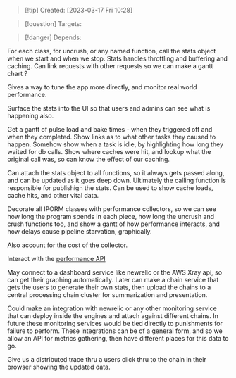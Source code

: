 
>[!tip] Created: [2023-03-17 Fri 10:28]

>[!question] Targets: 

>[!danger] Depends: 

For each class, for uncrush, or any named function, call the stats object when we start and when we stop.
Stats handles throttling and buffering and caching.
Can link requests with other requests so we can make a gantt chart ?

Gives a way to tune the app more directly, and monitor real world performance.

Surface the stats into the UI so that users and admins can see what is happening also.

Get a gantt of pulse load and bake times - when they triggered off and when they completed.
Show links as to what other tasks they caused to happen.
Somehow show when a task is idle, by highlighting how long they waited for db calls.
Show where caches were hit, and lookup what the original call was, so can know the effect of our caching.

Can attach the stats object to all functions, so it always gets passed along, and can be updated as it goes deep down.
Ultimately the calling function is responsible for publishign the stats.
Can be used to show cache loads, cache hits, and other vital data.

Decorate all IPORM classes with performance collectors, so we can see how long the program spends in each piece, how long the uncrush and crush functions too, and show a gantt of how performance interacts, and how delays cause pipeline starvation, graphically.

Also account for the cost of the collector.

Interact with the [performance API](https://blog.logrocket.com/how-to-practically-use-performance-api-to-measure-performance/)

May connect to a dashboard service like newrelic or the AWS Xray api, so can get their graphing automatically.  Later can make a chain service that gets the users to generate their own stats, then upload the chains to a central processing chain cluster for summarization and presentation.

Could make an integration with newrelic or any other monitoring service that can deploy inside the engines and attach against different chains.  In future these monitoring services would be tied directly to punishments for failure to perform.  These integrations can be of a general form, and so we allow an API for metrics gathering, then have different places for this data to go.

Give us a distributed trace thru a users click thru to the chain in their browser showing the updated data.